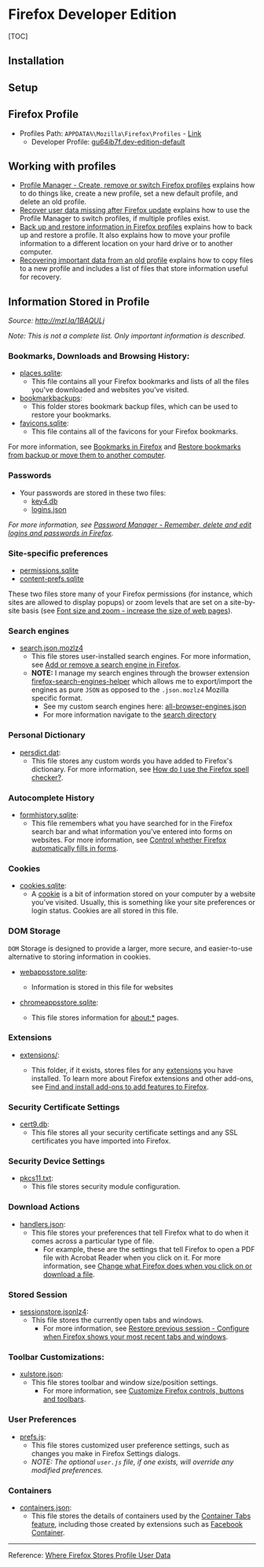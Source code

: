 # Firefox Developer Edition

[TOC]

## Installation

## Setup

## Firefox Profile

- Profiles Path: `APPDATA%\Mozilla\Firefox\Profiles` - [Link](file:///C:/Users/jimmy/AppData/Roaming/Mozilla/Firefox/Profiles/)
  - Developer Profile: [gu64ib7f.dev-edition-default](file:///C:/Users/jimmy/AppData/Roaming/Mozilla/Firefox/Profiles/gu64ib7f.dev-edition-default/)

## Working with profiles

- [Profile Manager - Create, remove or switch Firefox profiles](https://support.mozilla.org/en-US/kb/profile-manager-create-remove-switch-firefox-profiles) explains how to do things like, create a new profile, set a new default profile, and delete an old profile.
- [Recover user data missing after Firefox update](https://support.mozilla.org/en-US/kb/recover-user-data-missing-after-firefox-update) explains how to use the Profile Manager to switch profiles, if multiple profiles exist. 
- [Back up and restore information in Firefox profiles](https://support.mozilla.org/en-US/kb/back-and-restore-information-firefox-profiles) explains how to back up and restore a profile. It also explains how to  move your profile information to a different location on your hard drive or to another computer.
- [Recovering important data from an old profile](https://support.mozilla.org/en-US/kb/recovering-important-data-from-an-old-profile) explains how to copy files to a new profile and includes a list of files that store information useful for recovery.

## Information Stored in Profile

*Source: <http://mzl.la/1BAQULj>*

*Note: This is not a complete list. Only important information is described.*

### Bookmarks, Downloads and Browsing History:

- [places.sqlite](file:///C:/Users/jimmy/AppData/Roaming/Mozilla/Firefox/Profiles/gu64ib7f.dev-edition-default/places.sqlite):
	- This file contains all your Firefox bookmarks and lists of all the files you've downloaded and websites you’ve visited.
- [bookmarkbackups](file:///C:/Users/jimmy/AppData/Roaming/Mozilla/Firefox/Profiles/gu64ib7f.dev-edition-default/bookmarkbackups):
  - This folder stores bookmark backup files, which can be used to restore your bookmarks.
- [favicons.sqlite](file:///C:/Users/jimmy/AppData/Roaming/Mozilla/Firefox/Profiles/gu64ib7f.dev-edition-default/favicons.sqlite):
  - This file contains all of the favicons for your Firefox bookmarks.

For more information, see [Bookmarks in Firefox](https://support.mozilla.org/en-US/kb/bookmarks-firefox) and [Restore bookmarks from backup or move them to another computer](https://support.mozilla.org/en-US/kb/restore-bookmarks-from-backup-or-move-them).

### Passwords

- Your passwords are stored in these two files:
    - [key4.db](file:///C:/Users/jimmy/AppData/Roaming/Mozilla/Firefox/Profiles/gu64ib7f.dev-edition-default/key4.db)
    - [logins.json](file:///C:/Users/jimmy/AppData/Roaming/Mozilla/Firefox/Profiles/gu64ib7f.dev-edition-default/logins.json)

*For more information, see [Password Manager - Remember, delete and edit logins and passwords in Firefox](https://support.mozilla.org/en-US/kb/password-manager-remember-delete-edit-logins).*

### Site-specific preferences

- [permissions.sqlite](file:///C:/Users/jimmy/AppData/Roaming/Mozilla/Firefox/Profiles/gu64ib7f.dev-edition-default/permissions.sqlite)
- [content-prefs.sqlite](file:///C:/Users/jimmy/AppData/Roaming/Mozilla/Firefox/Profiles/gu64ib7f.dev-edition-default/content-prefs.sqlite)

These two files store many of your Firefox permissions (for instance, which  sites are allowed to display popups) or zoom levels that are set on a  site-by-site basis (see [Font size and zoom - increase the size of web pages](https://support.mozilla.org/en-US/kb/font-size-and-zoom-increase-size-of-web-pages)).

### Search engines

  -  [search.json.mozlz4](file:///C:/Users/jimmy/AppData/Roaming/Mozilla/Firefox/Profiles/gu64ib7f.dev-edition-default/search.json.mozlz4)
      -  This file stores user-installed search engines. For more information, see [Add or remove a search engine in Firefox](https://support.mozilla.org/en-US/kb/add-or-remove-search-engine-firefox).
      -  **NOTE:** I manage my search engines through the browser extension [firefox-search-engines-helper](https://github.com/soufianesakhi/firefox-search-engines-helper) which allows me to export/import the engines as pure `JSON` as opposed to the `.json.mozlz4` Mozilla specific format. 
          -  See my custom search engines here: [all-browser-engines.json](search/all-browser-engines.json)
          -  For more information navigate to the [search directory](search/)

### Personal Dictionary

  - [persdict.dat](file:///C:/Users/jimmy/AppData/Roaming/Mozilla/Firefox/Profiles/gu64ib7f.dev-edition-default/persdict.dat):
      - This file stores any custom words you have added to Firefox's dictionary. For more information, see [How do I use the Firefox spell checker?](https://support.mozilla.org/en-US/kb/how-do-i-use-firefox-spell-checker).

### Autocomplete History

- [formhistory.sqlite](file:///C:/Users/jimmy/AppData/Roaming/Mozilla/Firefox/Profiles/gu64ib7f.dev-edition-default/formhistory.sqlite):
	- This file remembers what you have searched for in the Firefox search bar and what information you’ve entered into forms on websites. For more information, see [Control whether Firefox automatically fills in forms](https://support.mozilla.org/en-US/kb/control-whether-firefox-automatically-fills-forms).

### Cookies

- [cookies.sqlite](file:///C:/Users/jimmy/AppData/Roaming/Mozilla/Firefox/Profiles/gu64ib7f.dev-edition-default/cookie.sqlite):
    - A [cookie](https://support.mozilla.org/en-US/kb/cookies-information-websites-store-on-your-computer) is a bit of information stored on your computer by a website you’ve  visited. Usually, this is something like your site preferences or login  status. Cookies are all stored in this file.

### DOM Storage

`DOM` Storage is designed to provide a larger, more secure, and easier-to-use alternative to storing information in cookies.

- [webappsstore.sqlite](file:///C:/Users/jimmy/AppData/Roaming/Mozilla/Firefox/Profiles/gu64ib7f.dev-edition-default/webappstore.sqlite):
  - Information is stored in this file for websites
  
- [chromeappsstore.sqlite](file:///C:/Users/jimmy/AppData/Roaming/Mozilla/Firefox/Profiles/gu64ib7f.dev-edition-default/chromeappstore.sqlite):
    - This file stores information for [about:*](http://kb.mozillazine.org/About_protocol_links) pages.

### Extensions

- [extensions/](file:///C:/Users/jimmy/AppData/Roaming/Mozilla/Firefox/Profiles/gu64ib7f.dev-edition-default/extensions/):

  - This folder, if it exists, stores files for any [extensions](https://addons.mozilla.org/firefox/extensions/) you have installed. To learn more about Firefox extensions and other add-ons, see [Find and install add-ons to add features to Firefox](https://support.mozilla.org/en-US/kb/find-and-install-add-ons-add-features-to-firefox).

### Security Certificate Settings

- [cert9.db](file:///C:/Users/jimmy/AppData/Roaming/Mozilla/Firefox/Profiles/gu64ib7f.dev-edition-default/cert9.db):
  - This file stores all your security certificate settings and any SSL certificates you have imported into Firefox.

### Security Device Settings

- [pkcs11.txt](file:///C:/Users/jimmy/AppData/Roaming/Mozilla/Firefox/Profiles/gu64ib7f.dev-edition-default/pkcs11.txt):
  - This file stores security module configuration.
  
### Download Actions

- [handlers.json](file:///C:/Users/jimmy/AppData/Roaming/Mozilla/Firefox/Profiles/gu64ib7f.dev-edition-default/handlers.json):
	- This file stores your preferences that tell Firefox what to do when it comes across a particular type of file. 
		- For example, these are the settings that tell Firefox to open a PDF file with Acrobat Reader when you click on it. For more information, see [Change what Firefox does when you click on or download a file](https://support.mozilla.org/en-US/kb/change-firefox-behavior-when-open-file).

### Stored Session

- [sessionstore.jsonlz4](file:///C:/Users/jimmy/AppData/Roaming/Mozilla/Firefox/Profiles/gu64ib7f.dev-edition-default/sessionstore.jsonlz4):
	- This file stores the currently open tabs and windows. 
		- For more information, see [Restore previous session - Configure when Firefox shows your most recent tabs and windows](https://support.mozilla.org/en-US/kb/restore-previous-session).

### Toolbar Customizations:

- [xulstore.json](file:///C:/Users/jimmy/AppData/Roaming/Mozilla/Firefox/Profiles/gu64ib7f.dev-edition-default/xulstore.json):
	- This file stores toolbar and window size/position settings. 
		- For more information, see [Customize Firefox controls, buttons and toolbars](https://support.mozilla.org/en-US/kb/customize-firefox-controls-buttons-and-toolbars).

### User Preferences

- [prefs.js](file:///C:/Users/jimmy/AppData/Roaming/Mozilla/Firefox/Profiles/gu64ib7f.dev-edition-default/prefs.js):
	- This file stores customized user preference settings, such as changes you make in Firefox Settings dialogs. 
	- *NOTE: The optional `user.js` file, if one exists,  will override any modified preferences.*

### Containers

- [containers.json](file:///C:/Users/jimmy/AppData/Roaming/Mozilla/Firefox/Profiles/gu64ib7f.dev-edition-default/containers.json):
	- This file stores the details of containers used by the [Container Tabs feature](https://support.mozilla.org/en-US/kb/containers), including those created by extensions such as [Facebook Container](https://support.mozilla.org/en-US/kb/facebook-container-prevent-facebook-tracking).

***

Reference:  [Where Firefox Stores Profile User Data](https://support.mozilla.org/en-US/kb/profiles-where-firefox-stores-user-data#w_finding-your-profile-without-opening-firefox)


